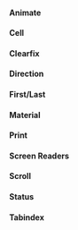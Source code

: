 #### Animate

#### Cell

#### Clearfix

#### Direction

#### First/Last

#### Material

#### Print

#### Screen Readers

#### Scroll

#### Status

#### Tabindex

